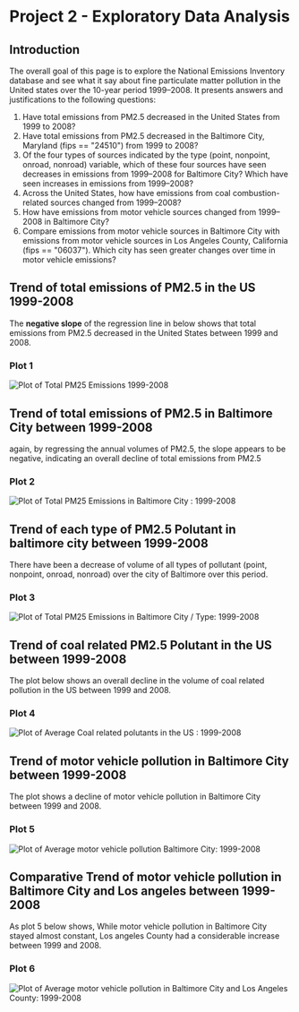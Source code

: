 # Project 2 - Exploratory Data Analysis

## Introduction
The overall goal of this page is to explore the National Emissions Inventory database and see what it say about fine particulate matter pollution in the United states over the 10-year period 1999–2008. It presents answers and justifications to the following questions:

1. Have total emissions from PM2.5 decreased in the United States from 1999 to 2008?
2. Have total emissions from PM2.5 decreased in the Baltimore City, Maryland (fips == "24510") from 1999 to 2008?
3. Of the four types of sources indicated by the type (point, nonpoint, onroad, nonroad) variable, which of these four sources have seen decreases in emissions from 1999–2008 for Baltimore City? Which have seen increases in emissions from 1999–2008?
4. Across the United States, how have emissions from coal combustion-related sources changed from 1999–2008?
5. How have emissions from motor vehicle sources changed from 1999–2008 in Baltimore City?
6. Compare emissions from motor vehicle sources in Baltimore City with emissions from motor vehicle sources in Los Angeles County, California (fips == "06037"). Which city has seen greater changes over time in motor vehicle emissions?

## Trend of total emissions of PM2.5 in the US 1999-2008
The <b>negative slope</b> of the regression line in below shows that total emissions from PM2.5 decreased in the United States between 1999 and 2008.
### Plot 1
![Plot of Total PM25 Emissions 1999-2008](data/plot1.png)

## Trend of total emissions of PM2.5 in Baltimore City between 1999-2008
again, by regressing the annual volumes of PM2.5, the slope appears to be negative, indicating an overall decline of total emissions from PM2.5
### Plot 2
![Plot of Total PM25 Emissions in Baltimore City : 1999-2008](data/plot2.png)

## Trend of each type of PM2.5 Polutant in baltimore city between 1999-2008 
There have been a decrease of volume of all types of pollutant (point, nonpoint, onroad, nonroad) over the city of Baltimore over this period.
### Plot 3
![Plot of Total PM25 Emissions in Baltimore City / Type: 1999-2008](data/plot3.png)

## Trend of coal related PM2.5 Polutant in the US between 1999-2008 
The plot below shows an overall decline in the volume of coal related pollution in the US between 1999 and 2008.
### Plot 4
![Plot of Average Coal related polutants in the US : 1999-2008](data/plot4.png)

## Trend of motor vehicle pollution in Baltimore City between 1999-2008 
The plot shows a decline of motor vehicle pollution in Baltimore City between 1999 and 2008.
### Plot 5
![Plot of Average motor vehicle pollution Baltimore City: 1999-2008](data/plot5.png)

## Comparative Trend of motor vehicle pollution in Baltimore City and Los angeles between 1999-2008 
As plot 5 below shows, While motor vehicle pollution in Baltimore City stayed almost constant, Los angeles County had a considerable increase between 1999 and 2008.
### Plot 6
![Plot of Average motor vehicle pollution in Baltimore City and Los Angeles County: 1999-2008](data/plot6.png)
